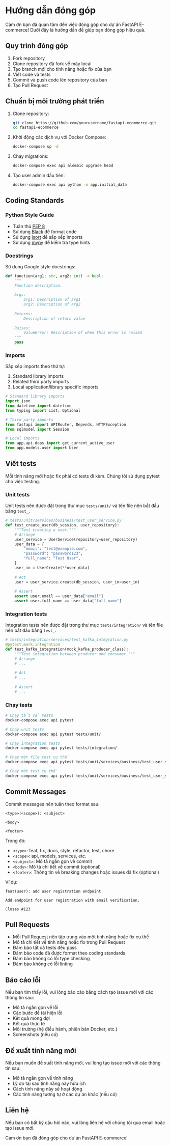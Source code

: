 # Hướng dẫn đóng góp

Cảm ơn bạn đã quan tâm đến việc đóng góp cho dự án FastAPI E-commerce! Dưới đây là hướng dẫn để giúp bạn đóng góp hiệu quả.

## Quy trình đóng góp

1. Fork repository
2. Clone repository đã fork về máy local
3. Tạo branch mới cho tính năng hoặc fix của bạn
4. Viết code và tests
5. Commit và push code lên repository của bạn
6. Tạo Pull Request

## Chuẩn bị môi trường phát triển

1. Clone repository:
   ```bash
   git clone https://github.com/yourusername/fastapi-ecommerce.git
   cd fastapi-ecommerce
   ```

2. Khởi động các dịch vụ với Docker Compose:
   ```bash
   docker-compose up -d
   ```

3. Chạy migrations:
   ```bash
   docker-compose exec api alembic upgrade head
   ```

4. Tạo user admin đầu tiên:
   ```bash
   docker-compose exec api python -m app.initial_data
   ```

## Coding Standards

### Python Style Guide

- Tuân thủ [PEP 8](https://www.python.org/dev/peps/pep-0008/)
- Sử dụng [Black](https://github.com/psf/black) để format code
- Sử dụng [isort](https://github.com/PyCQA/isort) để sắp xếp imports
- Sử dụng [mypy](https://github.com/python/mypy) để kiểm tra type hints

### Docstrings

Sử dụng Google style docstrings:

```python
def function(arg1: str, arg2: int) -> bool:
    """
    Function description.
    
    Args:
        arg1: Description of arg1
        arg2: Description of arg2
        
    Returns:
        Description of return value
        
    Raises:
        ValueError: Description of when this error is raised
    """
    pass
```

### Imports

Sắp xếp imports theo thứ tự:

1. Standard library imports
2. Related third party imports
3. Local application/library specific imports

```python
# Standard library imports
import json
from datetime import datetime
from typing import List, Optional

# Third party imports
from fastapi import APIRouter, Depends, HTTPException
from sqlmodel import Session

# Local imports
from app.api.deps import get_current_active_user
from app.models.user import User
```

## Viết tests

Mỗi tính năng mới hoặc fix phải có tests đi kèm. Chúng tôi sử dụng pytest cho việc testing.

### Unit tests

Unit tests nên được đặt trong thư mục `tests/unit/` và tên file nên bắt đầu bằng `test_`.

```python
# tests/unit/services/business/test_user_service.py
def test_create_user(db_session, user_repository):
    """Test creating a user."""
    # Arrange
    user_service = UserService(repository=user_repository)
    user_data = {
        "email": "test@example.com",
        "password": "password123",
        "full_name": "Test User",
    }
    user_in = UserCreate(**user_data)
    
    # Act
    user = user_service.create(db_session, user_in=user_in)
    
    # Assert
    assert user.email == user_data["email"]
    assert user.full_name == user_data["full_name"]
```

### Integration tests

Integration tests nên được đặt trong thư mục `tests/integration/` và tên file nên bắt đầu bằng `test_`.

```python
# tests/integration/services/test_kafka_integration.py
@pytest.mark.integration
def test_kafka_integration(mock_kafka_producer_class):
    """Test integration between producer and consumer."""
    # Arrange
    # ...
    
    # Act
    # ...
    
    # Assert
    # ...
```

### Chạy tests

```bash
# Chạy tất cả tests
docker-compose exec api pytest

# Chạy unit tests
docker-compose exec api pytest tests/unit/

# Chạy integration tests
docker-compose exec api pytest tests/integration/

# Chạy một file test cụ thể
docker-compose exec api pytest tests/unit/services/business/test_user_service.py

# Chạy một test cụ thể
docker-compose exec api pytest tests/unit/services/business/test_user_service.py::test_create_user
```

## Commit Messages

Commit messages nên tuân theo format sau:

```
<type>(<scope>): <subject>

<body>

<footer>
```

Trong đó:
- `<type>`: feat, fix, docs, style, refactor, test, chore
- `<scope>`: api, models, services, etc.
- `<subject>`: Mô tả ngắn gọn về commit
- `<body>`: Mô tả chi tiết về commit (optional)
- `<footer>`: Thông tin về breaking changes hoặc issues đã fix (optional)

Ví dụ:
```
feat(user): add user registration endpoint

Add endpoint for user registration with email verification.

Closes #123
```

## Pull Requests

- Mỗi Pull Request nên tập trung vào một tính năng hoặc fix cụ thể
- Mô tả chi tiết về tính năng hoặc fix trong Pull Request
- Đảm bảo tất cả tests đều pass
- Đảm bảo code đã được format theo coding standards
- Đảm bảo không có lỗi type checking
- Đảm bảo không có lỗi linting

## Báo cáo lỗi

Nếu bạn tìm thấy lỗi, vui lòng báo cáo bằng cách tạo issue mới với các thông tin sau:

- Mô tả ngắn gọn về lỗi
- Các bước để tái hiện lỗi
- Kết quả mong đợi
- Kết quả thực tế
- Môi trường (hệ điều hành, phiên bản Docker, etc.)
- Screenshots (nếu có)

## Đề xuất tính năng mới

Nếu bạn muốn đề xuất tính năng mới, vui lòng tạo issue mới với các thông tin sau:

- Mô tả ngắn gọn về tính năng
- Lý do tại sao tính năng này hữu ích
- Cách tính năng này sẽ hoạt động
- Các tính năng tương tự ở các dự án khác (nếu có)

## Liên hệ

Nếu bạn có bất kỳ câu hỏi nào, vui lòng liên hệ với chúng tôi qua email hoặc tạo issue mới.

Cảm ơn bạn đã đóng góp cho dự án FastAPI E-commerce!
